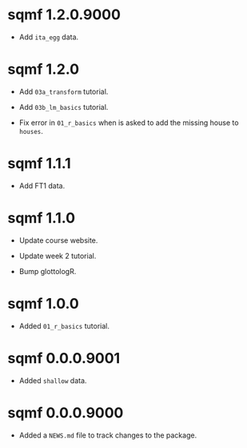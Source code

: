 # sqmf 1.2.0.9000

* Add `ita_egg` data.




# sqmf 1.2.0

* Add `03a_transform` tutorial.

* Add `03b_lm_basics` tutorial.

* Fix error in `01_r_basics` when is asked to add the missing house to `houses`.




# sqmf 1.1.1

* Add FT1 data.



# sqmf 1.1.0

* Update course website.

* Update week 2 tutorial.

* Bump glottologR.



# sqmf 1.0.0

* Added `01_r_basics` tutorial.




# sqmf 0.0.0.9001

* Added `shallow` data.

# sqmf 0.0.0.9000

* Added a `NEWS.md` file to track changes to the package.
